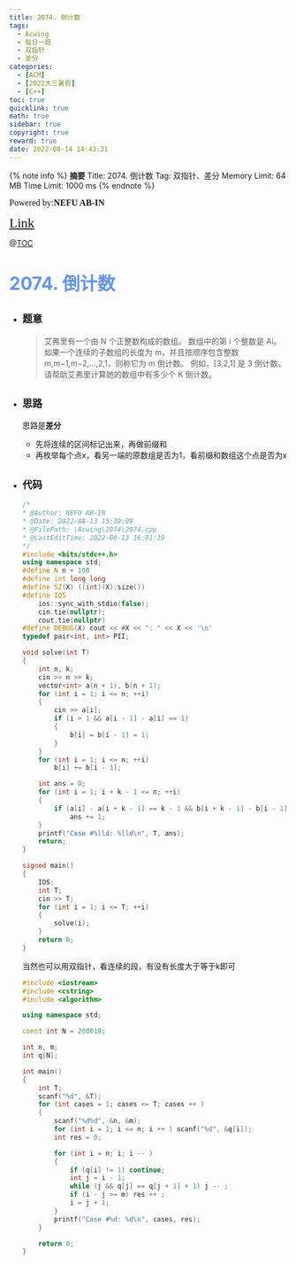 ```yaml
---
title: 2074. 倒计数
tags:
  - Acwing
  - 每日一题
  - 双指针
  - 差分
categories:
  - [ACM] 
  - [2022大三暑假] 
  - [C++]
toc: true
quicklink: true
math: true
sidebar: true
copyright: true
reward: true
date: 2022-08-14 14:43:31
---
```



{% note info %}
**摘要**
Title: 2074. 倒计数
Tag: 双指针、差分
Memory Limit: 64 MB
Time Limit: 1000 ms
{% endnote %}
<!-- more -->

<font size=3 face=楷体>Powered by:**NEFU AB-IN**</font>

<font color=#FFA500 size=5 face=楷体>[Link](https://www.acwing.com/problem/content/2076/)</font>

@[TOC](文章目录)

# <font color=#6495ED size=6>2074. 倒计数</font>

* ## <font size=4 face=粗体>题意</font>

  >艾弗里有一个由 N 个正整数构成的数组。
  >数组中的第 i 个整数是 Ai。
  >如果一个连续的子数组的长度为 m，并且按顺序包含整数 m,m−1,m−2,…,2,1，则称它为 m 倒计数。
  >例如，[3,2,1] 是 3 倒计数。
  >请帮助艾弗里计算她的数组中有多少个 K 倒计数。

* ## <font size=4 face=粗体>思路</font>

  思路是**差分**
  * 先将连续的区间标记出来，再做前缀和
  * 再枚举每个点x，看另一端的原数组是否为1，看前缀和数组这个点是否为x

* ## <font size=4 face=粗体>代码</font>

  ```cpp
  /*
  * @Author: NEFU AB-IN
  * @Date: 2022-08-13 15:39:09
  * @FilePath: \Acwing\2074\2074.cpp
  * @LastEditTime: 2022-08-13 16:01:19
  */
  #include <bits/stdc++.h>
  using namespace std;
  #define N n + 100
  #define int long long
  #define SZ(X) ((int)(X).size())
  #define IOS                                                                                                            \
      ios::sync_with_stdio(false);                                                                                       \
      cin.tie(nullptr);                                                                                                  \
      cout.tie(nullptr)
  #define DEBUG(X) cout << #X << ": " << X << '\n'
  typedef pair<int, int> PII;

  void solve(int T)
  {
      int n, k;
      cin >> n >> k;
      vector<int> a(n + 1), b(n + 1);
      for (int i = 1; i <= n; ++i)
      {
          cin >> a[i];
          if (i > 1 && a[i - 1] - a[i] == 1)
          {
              b[i] = b[i - 1] = 1;
          }
      }
      for (int i = 1; i <= n; ++i)
          b[i] += b[i - 1];

      int ans = 0;
      for (int i = 1; i + k - 1 <= n; ++i)
      {
          if (a[i] - a[i + k - 1] == k - 1 && b[i + k - 1] - b[i - 1] == k && a[i + k - 1] == 1)
              ans += 1;
      }
      printf("Case #%lld: %lld\n", T, ans);
      return;
  }

  signed main()
  {
      IOS;
      int T;
      cin >> T;
      for (int i = 1; i <= T; ++i)
      {
          solve(i);
      }
      return 0;
  }
  ```
  当然也可以用双指针，看连续的段，有没有长度大于等于k即可

  ```cpp
  #include <iostream>
  #include <cstring>
  #include <algorithm>

  using namespace std;

  const int N = 200010;

  int n, m;
  int q[N];

  int main()
  {
      int T;
      scanf("%d", &T);
      for (int cases = 1; cases <= T; cases ++ )
      {
          scanf("%d%d", &n, &m);
          for (int i = 1; i <= n; i ++ ) scanf("%d", &q[i]);
          int res = 0;

          for (int i = n; i; i -- )
          {
              if (q[i] != 1) continue;
              int j = i - 1;
              while (j && q[j] == q[j + 1] + 1) j -- ;
              if (i - j >= m) res ++ ;
              i = j + 1;
          }
          printf("Case #%d: %d\n", cases, res);
      }

      return 0;
  }
  ```